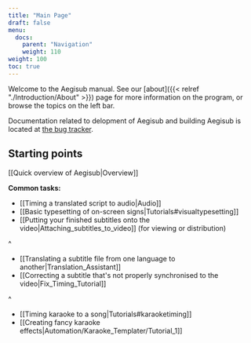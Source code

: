 ```yaml
---
title: "Main Page"
draft: false
menu:
  docs:
    parent: "Navigation"
    weight: 110
weight: 100
toc: true
---
```



Welcome to the Aegisub manual. See our [about]({{< relref "./Introduction/About" >}}) page for more
information on the program, or browse the topics on the left bar.

Documentation related to delopment of Aegisub and building Aegisub is located
at [the bug tracker](http://devel.aegisub.org).

## Starting points

[[Quick overview of Aegisub|Overview]]

**Common tasks:**

* [[Timing a translated script to audio|Audio]]
* [[Basic typesetting of on-screen signs|Tutorials#visualtypesetting]]
* [[Putting your finished subtitles onto the video|Attaching_subtitles_to_video]] (for viewing or distribution)

^

* [[Translating a subtitle file from one language to another|Translation_Assistant]]
* [[Correcting a subtitle that's not properly synchronised to the video|Fix_Timing_Tutorial]]

^

* [[Timing karaoke to a song|Tutorials#karaoketiming]]
* [[Creating fancy karaoke effects|Automation/Karaoke_Templater/Tutorial_1]]
